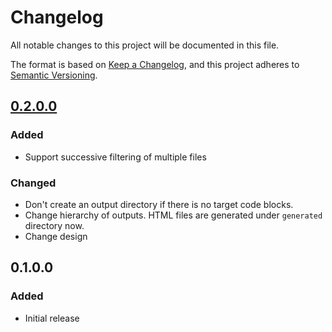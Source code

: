 # Changelog
All notable changes to this project will be documented in this file.

The format is based on [Keep a Changelog](https://keepachangelog.com/en/1.0.0/),
and this project adheres to [Semantic Versioning](https://semver.org/spec/v2.0.0.html).

## [0.2.0.0]
### Added
- Support successive filtering of multiple files

### Changed
- Don't create an output directory if there is no target code blocks.
- Change hierarchy of outputs. HTML files are generated under `generated` directory now.
- Change design

## 0.1.0.0
### Added
- Initial release

  [Unreleased]: https://github.com/olivierlacan/keep-a-changelog/compare/v0.1.0.0...HEAD
  [0.2.0.0]: https://github.com/olivierlacan/keep-a-changelog/compare/v0.1.0.0...v0.2.0.0
